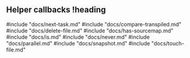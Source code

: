 ## Helper callbacks !heading

#include "docs/next-task.md"
#include "docs/compare-transpiled.md"
#include "docs/delete-file.md"
#include "docs/has-sourcemap.md"
#include "docs/is.md"
#include "docs/never.md"
#include "docs/parallel.md"
#include "docs/snapshot.md"
#include "docs/touch-file.md"
